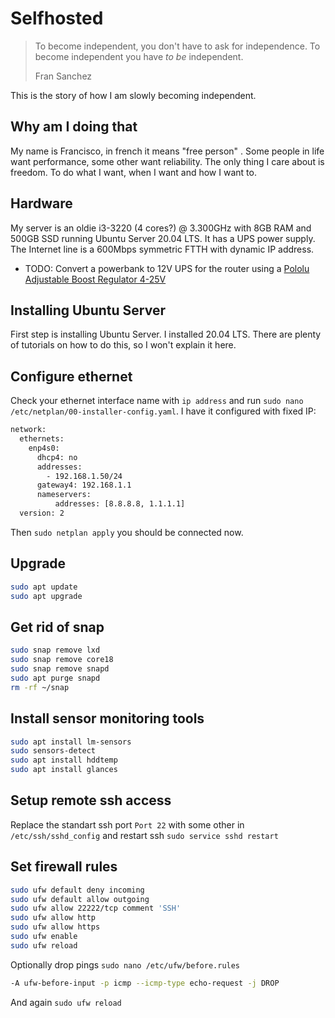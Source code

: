 # Selfhosted

> To become independent, you don't have to  ask for independence. To become independent you have *to be* independent. 
>
> Fran Sanchez

This is the story of how I am slowly becoming independent.

## Why am I doing that

My name is Francisco, in french it means "free person" . Some people in life want performance, some other want reliability. The only thing I care about is freedom. To do what I want, when I want and how I want to.

## Hardware

My server is an oldie i3-3220 (4 cores?) @ 3.300GHz with 8GB RAM and 500GB SSD running Ubuntu Server 20.04 LTS. It has a UPS power supply. The Internet line is a 600Mbps symmetric FTTH with dynamic IP address.

- TODO: Convert a powerbank to 12V UPS for the router using a [Pololu Adjustable Boost Regulator 4-25V](https://www.pololu.com/product/799/specs)

## Installing Ubuntu Server

First step is installing Ubuntu Server. I installed 20.04 LTS. There are plenty of tutorials on how to do this, so I won't explain it here.

## Configure ethernet

Check your ethernet interface name with `ip address` and run `sudo nano /etc/netplan/00-installer-config.yaml`. I have it configured with fixed IP:

```bash
network:
  ethernets:
    enp4s0:
      dhcp4: no
      addresses:
        - 192.168.1.50/24
      gateway4: 192.168.1.1
      nameservers:
          addresses: [8.8.8.8, 1.1.1.1]
  version: 2
```

Then `sudo netplan apply` you should be connected now.

## Upgrade

```bash
sudo apt update
sudo apt upgrade
```

## Get rid of snap

```bash
sudo snap remove lxd
sudo snap remove core18
sudo snap remove snapd
sudo apt purge snapd
rm -rf ~/snap
```

## Install sensor monitoring tools

```bash
sudo apt install lm-sensors
sudo sensors-detect
sudo apt install hddtemp
sudo apt install glances
```

## Setup remote ssh access

Replace the standart ssh port `Port 22` with some other in `/etc/ssh/sshd_config` and restart ssh `sudo service sshd restart`

## Set firewall rules

```bash
sudo ufw default deny incoming
sudo ufw default allow outgoing
sudo ufw allow 22222/tcp comment 'SSH'
sudo ufw allow http
sudo ufw allow https
sudo ufw enable
sudo ufw reload
```

Optionally drop pings `sudo nano /etc/ufw/before.rules`

```bash
-A ufw-before-input -p icmp --icmp-type echo-request -j DROP
```

And again `sudo ufw reload`




